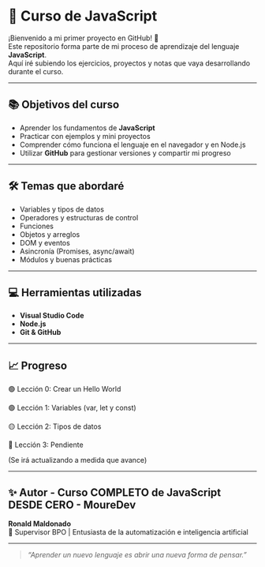 # 🧠 Curso de JavaScript

¡Bienvenido a mi primer proyecto en GitHub! 🚀  
Este repositorio forma parte de mi proceso de aprendizaje del lenguaje **JavaScript**.  
Aquí iré subiendo los ejercicios, proyectos y notas que vaya desarrollando durante el curso.

---

## 📚 Objetivos del curso

- Aprender los fundamentos de **JavaScript**  
- Practicar con ejemplos y mini proyectos  
- Comprender cómo funciona el lenguaje en el navegador y en Node.js  
- Utilizar **GitHub** para gestionar versiones y compartir mi progreso

---

## 🛠️ Temas que abordaré

- Variables y tipos de datos  
- Operadores y estructuras de control  
- Funciones  
- Objetos y arreglos  
- DOM y eventos  
- Asincronía (Promises, async/await)  
- Módulos y buenas prácticas  

---

## 💻 Herramientas utilizadas

- **Visual Studio Code**  
- **Node.js**  
- **Git & GitHub**

---

## 📈 Progreso

🟢 Lección 0: Crear un Hello World

🟢 Lección 1: Variables (var, let y const)

🟡 Lección 2: Tipos de datos

🔴 Lección 3: Pendiente

(Se irá actualizando a medida que avance)

---

## ✨ Autor - Curso COMPLETO de JavaScript DESDE CERO - MoureDev

**Ronald Maldonado**  
📍 Supervisor BPO | Entusiasta de la automatización e inteligencia artificial  

---

> _“Aprender un nuevo lenguaje es abrir una nueva forma de pensar.”_
